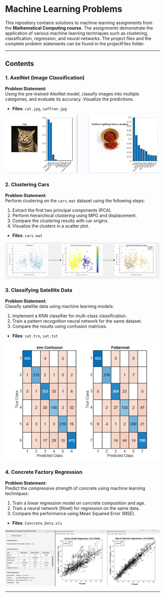 # Machine Learning Problems

This repository contains solutions to machine learning assignments from the **Mathematical Computing course**. The assignments demonstrate the application of various machine learning techniques such as clustering, classification, regression, and neural networks. The project files and the complete problem statements can be found in the projectFiles folder.

---

## Contents

### 1. AxelNet (Image Classification)
 **Problem Statement**:  
Using the pre-trained AlexNet model, classify images into multiple categories, and evaluate its accuracy. Visualize the predictions.
- **Files**: `cat.jpg`, `saffron.jpg`

![results](https://github.com/iamhrsp/MATLAB/blob/main/Machine%20Learning/projectFiles/pic1.JPG)

### 2. Clustering Cars
**Problem Statement**:  
Perform clustering on the `cars.mat` dataset using the following steps:  
1. Extract the first two principal components (PCA).  
2. Perform hierarchical clustering using MPG and displacement.  
3. Compare the clustering results with car origins.  
4. Visualize the clusters in a scatter plot.
- **Files**:  `cars.mat`

![results](https://github.com/iamhrsp/MATLAB/blob/main/Machine%20Learning/projectFiles/pic2.JPG)

### 3. Classifying Satellite Data
**Problem Statement**:  
Classify satellite data using machine learning models:  
1. Implement a KNN classifier for multi-class classification.  
2. Train a pattern recognition neural network for the same dataset.  
3. Compare the results using confusion matrices.
- **Files**: `sat.trn`, `sat.tst`

![results](https://github.com/iamhrsp/MATLAB/blob/main/Machine%20Learning/projectFiles/pic3.JPG)

### 4. Concrete Factory Regression
**Problem Statement**:  
Predict the compressive strength of concrete using machine learning techniques:  
1. Train a linear regression model on concrete composition and age.  
2. Train a neural network (fitnet) for regression on the same data.  
3. Compare the performance using Mean Squared Error (MSE).
- **Files**: `Concrete_Data.xls`

![results](https://github.com/iamhrsp/MATLAB/blob/main/Machine%20Learning/projectFiles/pic4.JPG)

---

